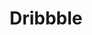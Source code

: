 ---
title: "Dribbble"
description: "Designs, mocks, prototypes, and more. Check out my Dribbble shots! The social media of the design world."
accent: "#EA4C89"
locationText: "dribbble/maxmckinney/"
icon: "../../assets/img/personal-projects/dribbble-max-project-icon.png"
sortDate: "2020-08-01"
postType: "personal-project"
externalLink: "https://dribbble.com/MadMaxMcKinney"
---